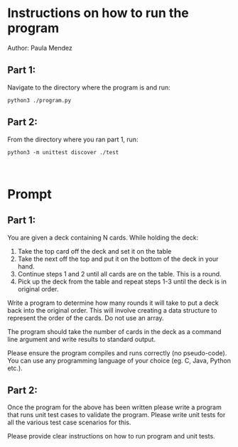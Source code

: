 # Instructions on how to run the program
Author: Paula Mendez
## Part 1: 
Navigate to the directory where the program is and run: 

```
python3 ./program.py
```

## Part 2: 
From the directory where you ran part 1, run:
```
python3 -m unittest discover ./test
```

<br>

# Prompt
## Part 1:
You are given a deck containing N cards. While holding the deck:

1. Take the top card off the deck and set it on the table
2. Take the next off the top and put it on the bottom of the deck in your hand.
3. Continue steps 1 and 2 until all cards are on the table. This is a round.
4. Pick up the deck from the table and repeat steps 1-3 until the deck is in original order.

Write a program to determine how many rounds it will take to put a deck back into the original order. This will involve creating a data structure to represent the order of the cards. Do not use an array.

The program should take the number of cards in the deck as a command line argument and write results to standard output.

Please ensure the program compiles and runs correctly (no pseudo-code). You can use any programming language of your choice (eg. C, Java, Python etc.).


## Part 2:
Once the program for the above has been written please write a program that runs unit test cases to validate the program. Please write unit tests for all the various test case scenarios for this.

Please provide clear instructions on how to run program and unit tests.